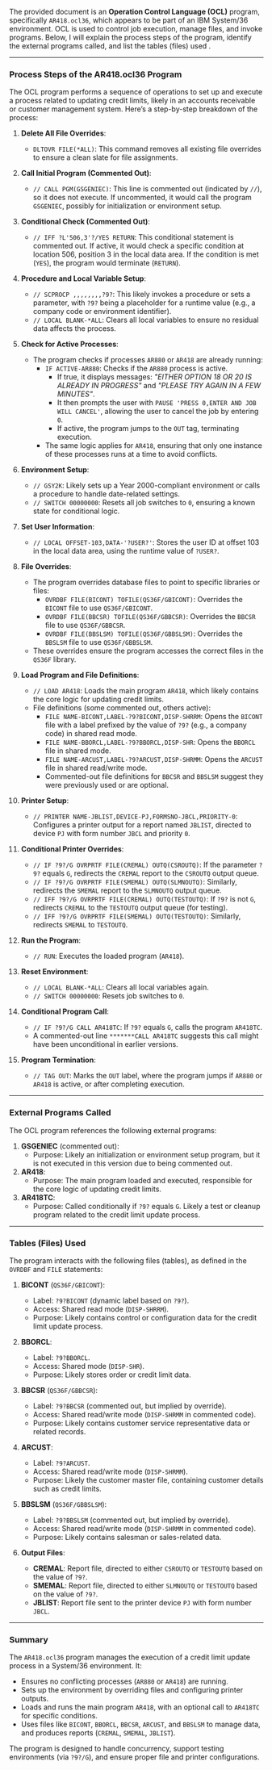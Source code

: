 The provided document is an **Operation Control Language (OCL)** program, specifically `AR418.ocl36`, which appears to be part of an IBM System/36 environment. OCL is used to control job execution, manage files, and invoke programs. Below, I will explain the process steps of the program, identify the external programs called, and list the tables (files) used .

---

### **Process Steps of the AR418.ocl36 Program**

The OCL program performs a sequence of operations to set up and execute a process related to updating credit limits, likely in an accounts receivable or customer management system. Here’s a step-by-step breakdown of the process:

1. **Delete All File Overrides**:
   - `DLTOVR FILE(*ALL)`: This command removes all existing file overrides to ensure a clean slate for file assignments.

2. **Call Initial Program (Commented Out)**:
   - `// CALL PGM(GSGENIEC)`: This line is commented out (indicated by `//`), so it does not execute. If uncommented, it would call the program `GSGENIEC`, possibly for initialization or environment setup.

3. **Conditional Check (Commented Out)**:
   - `// IFF ?L'506,3'?/YES RETURN`: This conditional statement is commented out. If active, it would check a specific condition at location 506, position 3 in the local data area. If the condition is met (`YES`), the program would terminate (`RETURN`).

4. **Procedure and Local Variable Setup**:
   - `// SCPROCP ,,,,,,,,?9?`: This likely invokes a procedure or sets a parameter, with `?9?` being a placeholder for a runtime value (e.g., a company code or environment identifier).
   - `// LOCAL BLANK-*ALL`: Clears all local variables to ensure no residual data affects the process.

5. **Check for Active Processes**:
   - The program checks if processes `AR880` or `AR418` are already running:
     - `IF ACTIVE-AR880`: Checks if the `AR880` process is active.
       - If true, it displays messages: *"EITHER OPTION 18 OR 20 IS ALREADY IN PROGRESS"* and *"PLEASE TRY AGAIN IN A FEW MINUTES"*.
       - It then prompts the user with `PAUSE 'PRESS 0,ENTER AND JOB WILL CANCEL'`, allowing the user to cancel the job by entering `0`.
       - If active, the program jumps to the `OUT` tag, terminating execution.
     - The same logic applies for `AR418`, ensuring that only one instance of these processes runs at a time to avoid conflicts.

6. **Environment Setup**:
   - `// GSY2K`: Likely sets up a Year 2000-compliant environment or calls a procedure to handle date-related settings.
   - `// SWITCH 00000000`: Resets all job switches to `0`, ensuring a known state for conditional logic.

7. **Set User Information**:
   - `// LOCAL OFFSET-103,DATA-'?USER?'`: Stores the user ID at offset 103 in the local data area, using the runtime value of `?USER?`.

8. **File Overrides**:
   - The program overrides database files to point to specific libraries or files:
     - `OVRDBF FILE(BICONT) TOFILE(QS36F/GBICONT)`: Overrides the `BICONT` file to use `QS36F/GBICONT`.
     - `OVRDBF FILE(BBCSR) TOFILE(QS36F/GBBCSR)`: Overrides the `BBCSR` file to use `QS36F/GBBCSR`.
     - `OVRDBF FILE(BBSLSM) TOFILE(QS36F/GBBSLSM)`: Overrides the `BBSLSM` file to use `QS36F/GBBSLSM`.
   - These overrides ensure the program accesses the correct files in the `QS36F` library.

9. **Load Program and File Definitions**:
   - `// LOAD AR418`: Loads the main program `AR418`, which likely contains the core logic for updating credit limits.
   - File definitions (some commented out, others active):
     - `FILE NAME-BICONT,LABEL-?9?BICONT,DISP-SHRRM`: Opens the `BICONT` file with a label prefixed by the value of `?9?` (e.g., a company code) in shared read mode.
     - `FILE NAME-BBORCL,LABEL-?9?BBORCL,DISP-SHR`: Opens the `BBORCL` file in shared mode.
     - `FILE NAME-ARCUST,LABEL-?9?ARCUST,DISP-SHRMM`: Opens the `ARCUST` file in shared read/write mode.
     - Commented-out file definitions for `BBCSR` and `BBSLSM` suggest they were previously used or are optional.

10. **Printer Setup**:
    - `// PRINTER NAME-JBLIST,DEVICE-PJ,FORMSNO-JBCL,PRIORITY-0`: Configures a printer output for a report named `JBLIST`, directed to device `PJ` with form number `JBCL` and priority `0`.

11. **Conditional Printer Overrides**:
    - `// IF ?9?/G OVRPRTF FILE(CREMAL) OUTQ(CSROUTQ)`: If the parameter `?9?` equals `G`, redirects the `CREMAL` report to the `CSROUTQ` output queue.
    - `// IF ?9?/G OVRPRTF FILE(SMEMAL) OUTQ(SLMNOUTQ)`: Similarly, redirects the `SMEMAL` report to the `SLMNOUTQ` output queue.
    - `// IFF ?9?/G OVRPRTF FILE(CREMAL) OUTQ(TESTOUTQ)`: If `?9?` is not `G`, redirects `CREMAL` to the `TESTOUTQ` output queue (for testing).
    - `// IFF ?9?/G OVRPRTF FILE(SMEMAL) OUTQ(TESTOUTQ)`: Similarly, redirects `SMEMAL` to `TESTOUTQ`.

12. **Run the Program**:
    - `// RUN`: Executes the loaded program (`AR418`).

13. **Reset Environment**:
    - `// LOCAL BLANK-*ALL`: Clears all local variables again.
    - `// SWITCH 00000000`: Resets job switches to `0`.

14. **Conditional Program Call**:
    - `// IF ?9?/G CALL AR418TC`: If `?9?` equals `G`, calls the program `AR418TC`.
    - A commented-out line `*******CALL AR418TC` suggests this call might have been unconditional in earlier versions.

15. **Program Termination**:
    - `// TAG OUT`: Marks the `OUT` label, where the program jumps if `AR880` or `AR418` is active, or after completing execution.

---

### **External Programs Called**

The OCL program references the following external programs:

1. **GSGENIEC** (commented out):
   - Purpose: Likely an initialization or environment setup program, but it is not executed in this version due to being commented out.
2. **AR418**:
   - Purpose: The main program loaded and executed, responsible for the core logic of updating credit limits.
3. **AR418TC**:
   - Purpose: Called conditionally if `?9?` equals `G`. Likely a test or cleanup program related to the credit limit update process.

---

### **Tables (Files) Used**

The program interacts with the following files (tables), as defined in the `OVRDBF` and `FILE` statements:

1. **BICONT** (`QS36F/GBICONT`):
   - Label: `?9?BICONT` (dynamic label based on `?9?`).
   - Access: Shared read mode (`DISP-SHRRM`).
   - Purpose: Likely contains control or configuration data for the credit limit update process.

2. **BBORCL**:
   - Label: `?9?BBORCL`.
   - Access: Shared mode (`DISP-SHR`).
   - Purpose: Likely stores order or credit limit data.

3. **BBCSR** (`QS36F/GBBCSR`):
   - Label: `?9?BBCSR` (commented out, but implied by override).
   - Access: Shared read/write mode (`DISP-SHRMM` in commented code).
   - Purpose: Likely contains customer service representative data or related records.

4. **ARCUST**:
   - Label: `?9?ARCUST`.
   - Access: Shared read/write mode (`DISP-SHRMM`).
   - Purpose: Likely the customer master file, containing customer details such as credit limits.

5. **BBSLSM** (`QS36F/GBBSLSM`):
   - Label: `?9?BBSLSM` (commented out, but implied by override).
   - Access: Shared read/write mode (`DISP-SHRMM` in commented code).
   - Purpose: Likely contains salesman or sales-related data.

6. **Output Files**:
   - **CREMAL**: Report file, directed to either `CSROUTQ` or `TESTOUTQ` based on the value of `?9?`.
   - **SMEMAL**: Report file, directed to either `SLMNOUTQ` or `TESTOUTQ` based on the value of `?9?`.
   - **JBLIST**: Report file sent to the printer device `PJ` with form number `JBCL`.

---

### **Summary**

The `AR418.ocl36` program manages the execution of a credit limit update process in a System/36 environment. It:
- Ensures no conflicting processes (`AR880` or `AR418`) are running.
- Sets up the environment by overriding files and configuring printer outputs.
- Loads and runs the main program `AR418`, with an optional call to `AR418TC` for specific conditions.
- Uses files like `BICONT`, `BBORCL`, `BBCSR`, `ARCUST`, and `BBSLSM` to manage data, and produces reports (`CREMAL`, `SMEMAL`, `JBLIST`).

The program is designed to handle concurrency, support testing environments (via `?9?/G`), and ensure proper file and printer configurations.